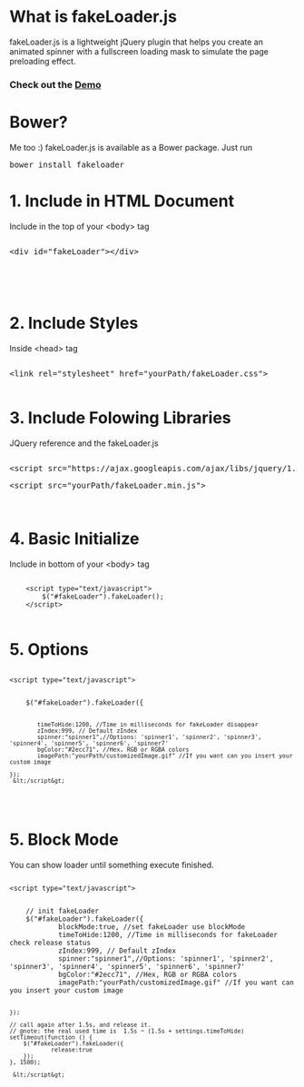 <h1>What is fakeLoader.js</h1>
<p>
fakeLoader.js is a lightweight jQuery plugin that helps you create an animated spinner with a fullscreen loading mask to simulate the page preloading effect.
</p>
<h3>Check out the <a href="http://joaopereirawd.github.io/fakeLoader.js/demo/demo1.html" target="_blank">Demo</a></h3>
<h1>Bower?</h1>
<p>Me too :) fakeLoader.js is available as a Bower package. Just run</p>
<pre>bower install fakeloader</pre>

<h1>1. Include in HTML Document</h1>
<p style="margin:0px;">Include in the top of your &lt;body&gt; tag </p>
<pre><p>&lt;div id="fakeLoader"&gt;&lt;/div&gt;</p></pre>
</br></br>
<h1>2. Include Styles</h1>
<p>Inside &lt;head&gt; tag </p>
<pre><p>&lt;link rel="stylesheet" href="yourPath/fakeLoader.css"&gt;</p></pre>
<h1>3. Include Folowing Libraries</h1>
<p>JQuery reference and the fakeLoader.js</p>
<pre>
<p>&lt;script src="https://ajax.googleapis.com/ajax/libs/jquery/1.11.0/jquery.min.js"&gt;</p><p>&lt;script src="yourPath/fakeLoader.min.js"&gt;</p>
</pre>

<h1>4. Basic Initialize</h1>
<p>Include in bottom of your  &lt;body&gt; tag</p>
<pre>
<code>
    &lt;script type="text/javascript"&gt;
        $("#fakeLoader").fakeLoader();
    &lt;/script&gt;
</code>
</pre>

<h1>5. Options</h1>
<pre>
<code><p>&lt;script type="text/javascript"&gt;</p>
    $("#fakeLoader").fakeLoader({
    
            timeToHide:1200, //Time in milliseconds for fakeLoader disappear
            zIndex:999, // Default zIndex
            spinner:"spinner1",//Options: 'spinner1', 'spinner2', 'spinner3', 'spinner4', 'spinner5', 'spinner6', 'spinner7' 
            bgColor:"#2ecc71", //Hex, RGB or RGBA colors
            imagePath:"yourPath/customizedImage.gif" //If you want can you insert your custom image
            
    });
     &lt;/script&gt;
</code>
</pre>

<h1>5. Block Mode</h1>
<p>You can show loader until something execute finished.</p>
<pre>
<code><p>&lt;script type="text/javascript"&gt;</p>
    // init fakeLoader
    $("#fakeLoader").fakeLoader({
            blockMode:true, //set fakeLoader use blockMode    
            timeToHide:1200, //Time in milliseconds for fakeLoader check release status
            zIndex:999, // Default zIndex
            spinner:"spinner1",//Options: 'spinner1', 'spinner2', 'spinner3', 'spinner4', 'spinner5', 'spinner6', 'spinner7' 
            bgColor:"#2ecc71", //Hex, RGB or RGBA colors
            imagePath:"yourPath/customizedImage.gif" //If you want can you insert your custom image
            
    });
    
    // call again after 1.5s, and release it.
    // @note: the real used time is  1.5s ~ (1.5s + settings.timeToHide) 
    setTimeout(function () {
        $("#fakeLoader").fakeLoader({
                release:true
        });
    }, 1500);
    
     &lt;/script&gt;
</code>
</pre>


